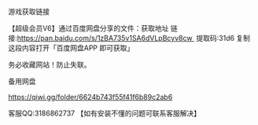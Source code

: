 游戏获取链接

【超级会员V6】通过百度网盘分享的文件：获取地址
链接:https://pan.baidu.com/s/1zBA735v1SA6dVLpBcyv8cw 
提取码:31d6
复制这段内容打开「百度网盘APP 即可获取」

务必收藏网站！防止失联。

备用网盘

https://qiwi.gg/folder/6624b743f55f41f6b89c2ab6



客服QQ:3186862737 【如有安装不懂的问题可联系客服解决】

